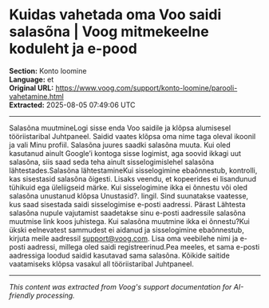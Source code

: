 # Kuidas vahetada oma Voo saidi salasõna | Voog mitmekeelne koduleht ja e-pood

**Section:** Konto loomine  
**Language:** et  
**Original URL:** https://www.voog.com/support/konto-loomine/parooli-vahetamine.html  
**Extracted:** 2025-08-05 07:49:06 UTC

---

Salasõna muutmineLogi sisse enda Voo saidile ja klõpsa alumisesel tööriistaribal Juhtpaneel. Saidid vaates klõpsa oma nime taga oleval ikoonil ja vali Minu profiil. Salasõna juures saadki salasõna muuta.
Kui oled kasutanud ainult Google’i kontoga sisse logimist, aga soovid ikkagi uut salasõna, siis saad seda teha ainult sisselogimislehel salasõna lähtestades.Salasõna lähtestamineKui sisselogimine ebaõnnestub, kontrolli, kas sisestasid salasõna õigesti. Lisaks veendu, et kopeerides ei lisandunud tühikuid ega üleliigseid märke. Kui sisselogimine ikka ei õnnestu või oled salasõna unustanud klõpsa Unustasid?. lingil.
Sind suunatakse vaatesse, kus saad sisestada saidi sisselogimise e-posti aadressi. Pärast Lähtesta salasõna nupule vajutamist saadetakse sinu e-posti aadressile salasõna muutmise link koos juhistega.
Kui salasõna muutmine ikka ei õnnestu?Kui ükski eelnevatest sammudest ei aidanud ja sisselogimine ebaõnnestub, kirjuta meile aadressil support@voog.com. Lisa oma veebilehe nimi ja e-posti aadressi, millega oled saidi registreerinud.Pea meeles, et sama e-posti aadressiga loodud saidid kasutavad sama salasõna. Kõikide saitide vaatamiseks klõpsa vasakul all tööriistaribal Juhtpaneel.

---

*This content was extracted from Voog's support documentation for AI-friendly processing.*
